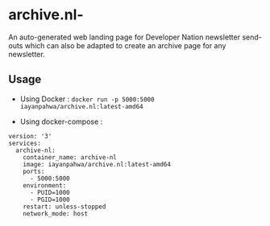 # archive.nl-
An auto-generated web landing page for Developer Nation newsletter send-outs which can also be adapted to create an archive page for any newsletter. 

## Usage 

- Using Docker : 
```docker run -p 5000:5000 iayanpahwa/archive.nl:latest-amd64```

- Using docker-compose :
```
version: '3'
services:
  archive-nl:
    container_name: archive-nl
    image: iayanpahwa/archive.nl:latest-amd64
    ports:
      - 5000:5000
    environment:
      - PUID=1000
      - PGID=1000
    restart: unless-stopped
    network_mode: host
```
